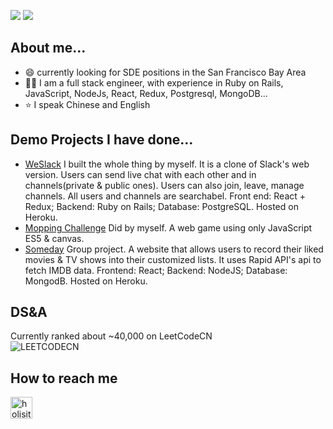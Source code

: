 
![](https://github-readme-stats.vercel.app/api?username=lilyzhaoyilu&show_icons=true)
![](https://github-profile-trophy.vercel.app/?username=lilyzhaoyilu&theme=onedark&column=6)

## About me...
- :smile: currently looking for SDE positions in the San Francisco Bay Area
- :woman_technologist: I am a full stack engineer, with experience in Ruby on Rails, JavaScript, NodeJs, React, Redux, Postgresql, MongoDB...
- :star: I speak Chinese and English

## Demo Projects I have done...
- [WeSlack](https://weslackin.herokuapp.com/#/) I built the whole thing by myself. It is a clone of Slack's web version. Users can send live chat with each other and in channels(private & public ones). Users can also join, leave, manage channels. All users and channels are searchabel. Front end: React + Redux; Backend: Ruby on Rails; Database: PostgreSQL. Hosted on Heroku.
- [Mopping Challenge](https://lilyzhaoyilu.github.io/moppingChallenge/) Did by myself. A web game using only JavaScript ES5 & canvas.  
- [Someday](https://somedaymern.herokuapp.com/#/splash) Group project. A website that allows users to record their liked movies & TV shows into their customized lists. It uses Rapid API's api to fetch IMDB data. Frontend: React; Backend: NodeJS; Database: MongodB. Hosted on Heroku.

## DS&A
Currently ranked about ~40,000 on LeetCodeCN
<br>
![LEETCODECN](https://github.com/lilyzhaoyilu/LeetCodeRecord/blob/master/assets/LCCN.png)
<br>

## How to reach me
[<img align="left" alt="holisitc_developer | LinkedIn" width="35px" src="https://cdn.jsdelivr.net/npm/simple-icons@v3/icons/linkedin.svg" />][linkedin]







[linkedin]: https://linkedin.com/in/lilyzhaoyilu
